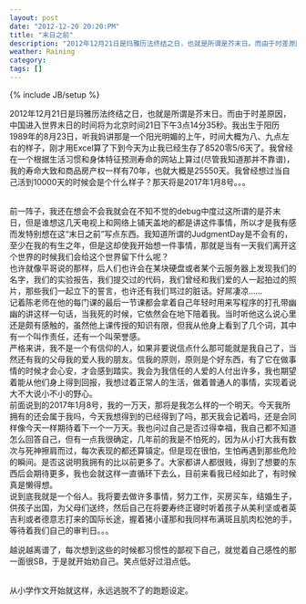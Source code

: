 ```yaml
---
layout: post
date: "2012-12-20 20:20:PM"
title: "末日之前"
description: "2012年12月21日是玛雅历法终结之日，也就是所谓是芥末日。而由于时差原因，中国进入世界末日的时间将为北京时间21日下午3点14分35秒。我出生于阳历1989年的8月23日，听我妈讲那是一个阳光明媚的上午，时间大概为八、九点左右的样子，刚才用Excel算了下到今天为止我已经生存了8520天零5/6天了。"
weather: Raining 
category: 
tags: []
---
```

{% include JB/setup %}

2012年12月21日是玛雅历法终结之日，也就是所谓是芥末日。而由于时差原因，中国进入世界末日的时间将为北京时间21日下午3点14分35秒。我出生于阳历1989年的8月23日，听我妈讲那是一个阳光明媚的上午，时间大概为八、九点左右的样子，刚才用Excel算了下到今天为止我已经生存了8520零5/6天了。我曾经在一个根据生活习惯和身体特征预测寿命的网站上算过(尽管我知道那并不靠谱)，我的寿命大致和商品房产权一样有70年，也就大概是25550天。我曾经想过当自己活到10000天的时候会是个什么样子？那天将是2017年1月8号。。。

<br>
前一阵子，我还在想会不会我就会在不知不觉的debug中度过这所谓的是芥末日，但是谁想这几天电视上和网络上铺天盖地的都是讲这件事情，所以才是我有感而发特别想在这“末日之前”写点东西。我知道所谓的JudgmentDay是不会有的，至少在我的有生之年，但是这却使我开始想一件事情，那就是当有一天我们离开这个世界的时候我们会给这个世界留下什么呢？

<br>
也许就像平哥说的那样，后人们也许会在某块硬盘或者某个云服务器上发现我们的名字，我们的实验报告，我们提交过的代码，我们曾经和我们爱的人一起拍过的照片，那些我们一起立下的誓言，也许还有我们骂过的脏话。好屌凄凉……

<br>
记着陈老师在他的每门课的最后一节课都会拿着自己年轻时用来写程序的打孔带幽幽的讲这样一句话，当我死的时候，它依然会在地下陪着我。当时听他这么说心里还是颇有感触的，虽然他上课传授的知识有限，但我从他身上看到了几个词，其中有一个叫作责任，还有一个叫荣誉感。

<br>
严格来讲，我不是一个有信仰的人，如果非要说信点什么那可能就是我自己了，当然还有我的父母我的爱人我的朋友。信我的原则，原则是个好东西，有了它在做事情的时候才会心安，才会感到踏实。我会为我信任的人爱的人付出许多，我也期望着能从他们身上得到回报，我想过着正常人的生活，做着普通人的事情，实现着说大不大说小不小的野心。

<br>
前面说到的2017年1月8号，我的一万天，那将是我怎么样的一个明天。今天我所拥有的还会属于我吗，今天我想得到的已经得到了吗，那天我会记着吗，还是会同样像今天一样期待着下一个一万天。我也问过自己是否过得幸福，我自己都不知道怎么回答自己，但有一点我很确定，几年前的我是不怕死的，因为从小打大我有数次与死神擦肩而过，每次表现的都还算镇定。但是现在很怕，生怕再遇到那些危险的瞬间。是否这说明我拥有的比以前更多了。大家都讲人都很贱，得到了想要的东西后会期待更多，我也会就这样一直循环下去么，目前来看我已经如此了，有时候真是懒得想。

<br>
说到底我就是一个俗人。我将要去做许多事情，努力工作，买房买车，结婚生子，供孩子出国，为父母们送终，然后自己在将要寿终正寝时听着孩子从美利坚或者英吉利或者德意志打来的国际长途，握着猪小谨那和我同样布满斑且肌肉松弛的手，等待着我们自己的审判日。。。

越说越离谱了，每次想到这些的时候都习惯性的鄙视下自己，就觉着自己感性的那一面很SB，于是就开始劝自己。笑点低好过泪点低。

<br>
从小学作文开始就这样，永远逃脱不了的跑题设定。

